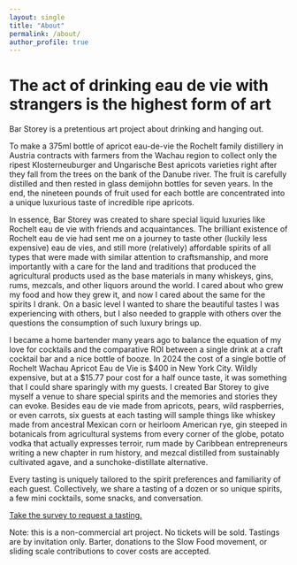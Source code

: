 ```yaml
---
layout: single
title: "About"
permalink: /about/
author_profile: true
---
```


# The act of drinking eau de vie with strangers is the highest form of art

Bar Storey is a pretentious art project about drinking and hanging out.

To make a 375ml bottle of apricot eau-de-vie the Rochelt family distillery in Austria contracts with farmers from the Wachau region to collect only the ripest Klosterneuburger and Ungarische Best apricots varieties right after they fall from the trees on the bank of the Danube river. The fruit is carefully distilled and then rested in glass demijohn bottles for seven years. In the end, the nineteen pounds of fruit used for each bottle are concentrated into a unique luxurious taste of incredible ripe apricots.

In essence, Bar Storey was created to share special liquid luxuries like Rochelt eau de vie with friends and acquaintances. The brilliant existence of Rochelt eau de vie had sent me on a journey to taste other (luckily less expensive) eau de vies, and still more (relatively) affordable spirits of all types that were made with similar attention to craftsmanship, and more importantly with a care for the land and traditions that produced the agricultural products used as the base materials in many whiskeys, gins, rums, mezcals, and other liquors around the world. I cared about who grew my food and how they grew it, and now I cared about the same for the spirits I drank. On a basic level I wanted to share the beautiful tastes I was experiencing with others, but I also needed to grapple with others over the questions the consumption of such luxury brings up.

I became a home bartender many years ago to balance the equation of my love for cocktails and the comparative ROI between a single drink at a craft cocktail bar and a nice bottle of booze. In 2024 the cost of a single bottle of Rochelt Wachau Apricot Eau de Vie is $400 in New York City. Wildly expensive, but at a $15.77 pour cost for a half ounce taste, it was something that I could share sparingly with my guests. I created Bar Storey to give myself a venue to share special spirits and the memories and stories they can evoke. Besides eau de vie made from apricots, pears, wild raspberries, or even carrots, six guests at each tasting will sample things like whiskey made from ancestral Mexican corn or heirloom American rye, gin steeped in botanicals from agricultural systems from every corner of the globe, potato vodka that actually expresses terroir, rum made by Caribbean entrepreneurs writing a new chapter in rum history, and mezcal distilled from sustainably cultivated agave, and a sunchoke-distillate alternative.

Every tasting is uniquely tailored to the spirit preferences and familiarity of each guest. Collectively, we share a tasting of a dozen or so unique spirits, a few mini cocktails, some snacks, and conversation.

[Take the survey to request a tasting.](#)

Note: this is a non-commercial art project. No tickets will be sold. Tastings are by invitation only. Barter, donations to the Slow Food movement, or sliding scale contributions to cover costs are accepted.
